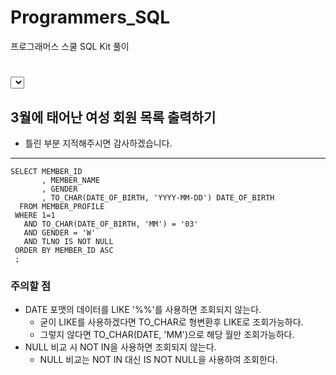 # Programmers_SQL
프로그래머스 스쿨 SQL Kit 풀이

# <SELECT>

## 3월에 태어난 여성 회원 목록 출력하기
* 틀린 부분 지적해주시면 감사하겠습니다.
---

```
SELECT MEMBER_ID
       , MEMBER_NAME
       , GENDER
       , TO_CHAR(DATE_OF_BIRTH, 'YYYY-MM-DD') DATE_OF_BIRTH
  FROM MEMBER_PROFILE 
 WHERE 1=1
   AND TO_CHAR(DATE_OF_BIRTH, 'MM') = '03'
   AND GENDER = 'W'
   AND TLNO IS NOT NULL
 ORDER BY MEMBER_ID ASC
 ;
```
### 주의할 점
* DATE 포맷의 데이터를 LIKE '%%'를 사용하면 조회되지 않는다.
  *  굳이 LIKE를 사용하겠다면 TO_CHAR로 형변환후 LIKE로 조회가능하다.
  *  그렇지 않다면 TO_CHAR(DATE, 'MM')으로 해당 월만 조회가능하다.
* NULL 비교 시 NOT IN을 사용하면 조회되지 않는다.
  * NULL 비교는 NOT IN 대신 IS NOT NULL을 사용하여 조회한다.
